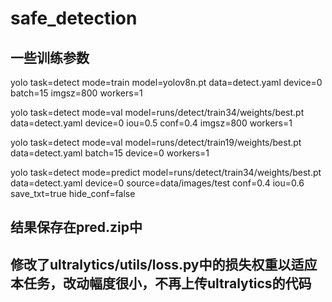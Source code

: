 # safe_detection
## 一些训练参数

yolo task=detect mode=train model=yolov8n.pt data=detect.yaml device=0 batch=15 imgsz=800 workers=1


yolo task=detect mode=val model=runs/detect/train34/weights/best.pt data=detect.yaml device=0 iou=0.5 conf=0.4 imgsz=800 workers=1


yolo task=detect mode=val model=runs/detect/train19/weights/best.pt data=detect.yaml batch=15 device=0 workers=1


yolo task=detect mode=predict model=runs/detect/train34/weights/best.pt data=detect.yaml device=0 source=data/images/test conf=0.4 iou=0.6 save_txt=true hide_conf=false

## 结果保存在pred.zip中

## 修改了ultralytics/utils/loss.py中的损失权重以适应本任务，改动幅度很小，不再上传ultralytics的代码
